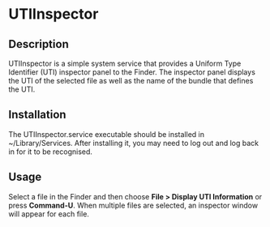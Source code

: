 UTIInspector
============

Description
-----------
UTIInspector is a simple system service that provides a Uniform Type Identifier (UTI) inspector panel to the Finder. The inspector panel displays the UTI of the selected file as well as the name of the bundle that defines the UTI.

Installation
------------
The UTIInspector.service executable should be installed in ~/Library/Services. After installing it, you may need to log out and log back in for it to be recognised.

Usage
-----
Select a file in the Finder and then choose __File > Display UTI Information__ or press __Command-U__. When multiple files are selected, an inspector window will appear for each file.
